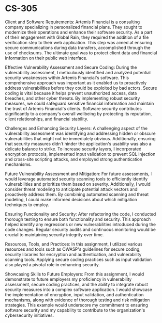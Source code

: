 # CS-305
Client and Software Requirements: Artemis Financial is a consulting company specializing in personalized financial plans. They sought to modernize their operations and enhance their software security. As a part of their engagement with Global Rain, they required the addition of a file verification step to their web application. This step was aimed at ensuring secure communications during data transfers, accomplished through the use of checksums. The ultimate goal was to protect client data and financial information on their public web interface. 

Effective Vulnerability Assessment and Secure Coding: During the vulnerability assessment, I meticulously identified and analyzed potential security weaknesses within Artemis Financial's software. This comprehensive approach was important as it enabled us to proactively address vulnerabilities before they could be exploited by bad actors. Secure coding is vital because it helps prevent unauthorized access, data breaches, and other cyber threats. By implementing robust security measures, we could safeguard sensitive financial information and maintain the trust of Artemis Financial's clients. Software security contributes significantly to a company's overall wellbeing by protecting its reputation, client relationships, and financial stability. 

Challenges and Enhancing Security Layers: A challenging aspect of the vulnerability assessment was identifying and addressing hidden or obscure vulnerabilities that might not be immediately obvious. Additionally, ensuring that security measures didn't hinder the application's usability was also a delicate balance to strike. To increase security layers, I incorporated encryption protocols, implemented input validation to prevent SQL injection and cross-site scripting attacks, and employed strong authentication mechanisms. 

Future Vulnerability Assessment and Mitigation: For future assessments, I would leverage automated security scanning tools to efficiently identify vulnerabilities and prioritize them based on severity. Additionally, I would consider threat modeling to anticipate potential attack vectors and proactively address them. By combining automated scanning and threat modeling, I could make informed decisions about which mitigation techniques to employ. 

Ensuring Functionality and Security: After refactoring the code, I conducted thorough testing to ensure both functionality and security. This approach helped identify any regressions or new vulnerabilities introduced during the code changes. Regular security audits and continuous monitoring would be crucial to maintaining security integrity over time. 

Resources, Tools, and Practices: In this assignment, I utilized various resources and tools such as OWASP's guidelines for secure coding, security libraries for encryption and authentication, and vulnerability scanning tools.  Applying secure coding practices such as input validation also played a pivotal role in enhancing security. 

Showcasing Skills to Future Employers: From this assignment, I would demonstrate to future employers my proficiency in vulnerability assessment, secure coding practices, and the ability to integrate robust security measures into a complex software application. I would showcase the implementation of encryption, input validation, and authentication mechanisms, along with evidence of thorough testing and risk mitigation strategies. This example would underscore my commitment to ensuring software security and my capability to contribute to the organization's cybersecurity initiatives. 

 
